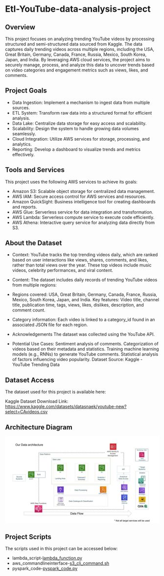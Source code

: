 # Etl-YouTube-data-analysis-project
## Overview
This project focuses on analyzing trending YouTube videos by processing structured and semi-structured data sourced from Kaggle. The data captures daily trending videos across multiple regions, including the USA, Great Britain, Germany, Canada, France, Russia, Mexico, South Korea, Japan, and India. By leveraging AWS cloud services, the project aims to securely manage, process, and analyze this data to uncover trends based on video categories and engagement metrics such as views, likes, and comments.

## Project Goals
+ Data Ingestion: Implement a mechanism to ingest data from multiple sources.
+ ETL System: Transform raw data into a structured format for efficient analysis.
+ Data Lake: Centralize data storage for easy access and scalability.
+ Scalability: Design the system to handle growing data volumes seamlessly.
+ Cloud Integration: Utilize AWS services for storage, processing, and analytics.
+ Reporting: Develop a dashboard to visualize trends and metrics effectively.

## Tools and Services
This project uses the following AWS services to achieve its goals:

+ Amazon S3: Scalable object storage for centralized data management.
+ AWS IAM: Secure access control for AWS services and resources.
+ Amazon QuickSight: Business intelligence tool for creating dashboards and reports.
+ AWS Glue: Serverless service for data integration and transformation.
+ AWS Lambda: Serverless compute service to execute code efficiently.
+ AWS Athena: Interactive query service for analyzing data directly from S3.
## About the Dataset
+ Context:
YouTube tracks the top trending videos daily, which are ranked based on user interactions like views, shares, comments, and likes, rather than total views over the year. These top videos include music videos, celebrity performances, and viral content.
+ Content:
The dataset includes daily records of trending YouTube videos from multiple regions:

+ Regions covered: USA, Great Britain, Germany, Canada, France, Russia, Mexico, South Korea, Japan, and India.
Key features: Video title, channel title, publication time, tags, views, likes, dislikes, description, and comment count.
+ Category information: Each video is linked to a category_id found in an associated JSON file for each region.
+ Acknowledgements
The dataset was collected using the YouTube API.

+ Potential Use Cases:
Sentiment analysis of comments.
Categorization of videos based on their metadata and statistics.
Training machine learning models (e.g., RNNs) to generate YouTube comments.
Statistical analysis of factors influencing video popularity.
Dataset Source: Kaggle - YouTube Trending Data

## Dataset Access
The dataset used for this project is available here:

Kaggle Dataset Download Link: https://www.kaggle.com/datasets/datasnaek/youtube-new?select=CAvideos.csv

## Architecture Diagram
![architecture diagram](architecture.jpeg)

## Project Scripts
The scripts used in this project can be accessed below:

+ lambda_script-[lambda_function.py](https://github.com/santosh7569/-Etl-YouTube-data-analysis-project/blob/main/lambda_function.py)
+ aws_commandlineinterface-[s3_cli_command.sh](https://github.com/santosh7569/-Etl-YouTube-data-analysis-project/blob/main/s3_cli_command.sh)
+ pyspark_code-[pyspark_code.py](https://github.com/santosh7569/-Etl-YouTube-data-analysis-project/blob/main/pyspark_code.py)
